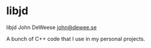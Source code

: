 libjd
=====

libjd
John DeWeese
john@dewee.se

A bunch of C++ code that I use in my personal projects.